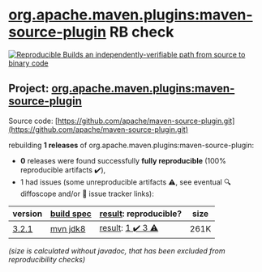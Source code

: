 [org.apache.maven.plugins:maven-source-plugin](https://central.sonatype.com/artifact/org.apache.maven.plugins/maven-source-plugin/versions) RB check
=======

[![Reproducible Builds](https://reproducible-builds.org/images/logos/rb.svg) an independently-verifiable path from source to binary code](https://reproducible-builds.org/)

## Project: [org.apache.maven.plugins:maven-source-plugin](https://central.sonatype.com/artifact/org.apache.maven.plugins/maven-source-plugin/versions)

Source code: [https://github.com/apache/maven-source-plugin.git](https://github.com/apache/maven-source-plugin.git)

rebuilding **1 releases** of org.apache.maven.plugins:maven-source-plugin:
- **0** releases were found successfully **fully reproducible** (100% reproducible artifacts :heavy_check_mark:),
- 1 had issues (some unreproducible artifacts :warning:, see eventual :mag: diffoscope and/or :memo: issue tracker links):

| version | [build spec](/BUILDSPEC.md) | [result](https://reproducible-builds.org/docs/jvm/): reproducible? | size |
| -- | --------- | ------ | -- |
| [3.2.1](https://search.maven.org/artifact/org.apache.maven.plugins/maven-source-plugin/3.2.1/pom) | [mvn jdk8](maven-source-plugin-3.2.1.buildspec) | [result](maven-source-plugin-3.2.1.buildinfo): [1 :heavy_check_mark:  3 :warning:](maven-source-plugin-3.2.1.buildcompare) | 261K |

<i>(size is calculated without javadoc, that has been excluded from reproducibility checks)</i>
